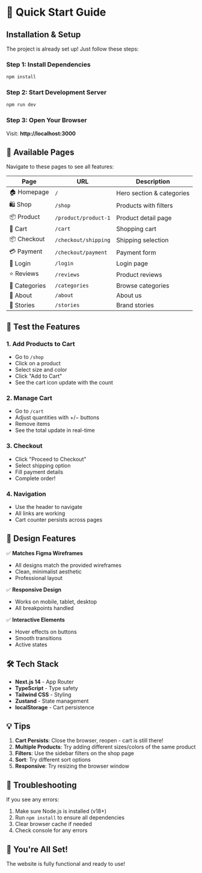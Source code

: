 # 🚀 Quick Start Guide

## Installation & Setup

The project is already set up! Just follow these steps:

### Step 1: Install Dependencies

```bash
npm install
```

### Step 2: Start Development Server

```bash
npm run dev
```

### Step 3: Open Your Browser

Visit: **http://localhost:3000**

## 📄 Available Pages

Navigate to these pages to see all features:

| Page          | URL                  | Description               |
| ------------- | -------------------- | ------------------------- |
| 🏠 Homepage   | `/`                  | Hero section & categories |
| 🛍️ Shop       | `/shop`              | Products with filters     |
| 📦 Product    | `/product/product-1` | Product detail page       |
| 🛒 Cart       | `/cart`              | Shopping cart             |
| 📦 Checkout   | `/checkout/shipping` | Shipping selection        |
| 💳 Payment    | `/checkout/payment`  | Payment form              |
| 🔐 Login      | `/login`             | Login page                |
| ⭐ Reviews    | `/reviews`           | Product reviews           |
| 📂 Categories | `/categories`        | Browse categories         |
| 📖 About      | `/about`             | About us                  |
| 📰 Stories    | `/stories`           | Brand stories             |

## 🧪 Test the Features

### 1. Add Products to Cart

- Go to `/shop`
- Click on a product
- Select size and color
- Click "Add to Cart"
- See the cart icon update with the count

### 2. Manage Cart

- Go to `/cart`
- Adjust quantities with +/− buttons
- Remove items
- See the total update in real-time

### 3. Checkout

- Click "Proceed to Checkout"
- Select shipping option
- Fill payment details
- Complete order!

### 4. Navigation

- Use the header to navigate
- All links are working
- Cart counter persists across pages

## 🎨 Design Features

✅ **Matches Figma Wireframes**

- All designs match the provided wireframes
- Clean, minimalist aesthetic
- Professional layout

✅ **Responsive Design**

- Works on mobile, tablet, desktop
- All breakpoints handled

✅ **Interactive Elements**

- Hover effects on buttons
- Smooth transitions
- Active states

## 🛠️ Tech Stack

- **Next.js 14** - App Router
- **TypeScript** - Type safety
- **Tailwind CSS** - Styling
- **Zustand** - State management
- **localStorage** - Cart persistence

## 💡 Tips

1. **Cart Persists**: Close the browser, reopen - cart is still there!
2. **Multiple Products**: Try adding different sizes/colors of the same product
3. **Filters**: Use the sidebar filters on the shop page
4. **Sort**: Try different sort options
5. **Responsive**: Try resizing the browser window

## 🐛 Troubleshooting

If you see any errors:

1. Make sure Node.js is installed (v18+)
2. Run `npm install` to ensure all dependencies
3. Clear browser cache if needed
4. Check console for any errors

## 🎉 You're All Set!

The website is fully functional and ready to use!

